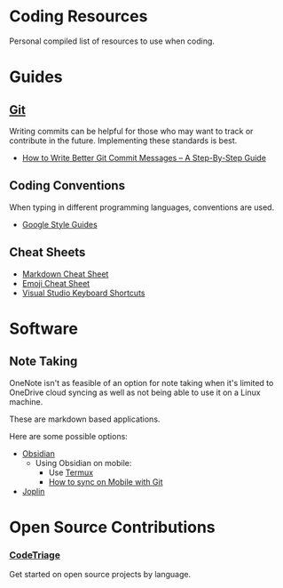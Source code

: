 <!-- @format -->

# Coding Resources

Personal compiled list of resources to use when coding.

# Guides

## [Git](https://git-scm.com/)

Writing commits can be helpful for those who may want to track or contribute in the future. Implementing these standards is best.

-   [How to Write Better Git Commit Messages – A Step-By-Step Guide](https://www.freecodecamp.org/news/how-to-write-better-git-commit-messages/)

## Coding Conventions

When typing in different programming languages, conventions are used.

-   [Google Style Guides](https://google.github.io/styleguide)

## Cheat Sheets

-   [Markdown Cheat Sheet](https://www.markdownguide.org/cheat-sheet/)
-   [Emoji Cheat Sheet](https://github.com/ikatyang/emoji-cheat-sheet)
-   [Visual Studio Keyboard Shortcuts](https://code.visualstudio.com/shortcuts/keyboard-shortcuts-windows.pdf)

# Software

## Note Taking

OneNote isn't as feasible of an option for note taking when it's limited to OneDrive cloud syncing as well as not being able to use it on a Linux machine.

These are markdown based applications.

Here are some possible options:

-   [Obsidian](https://obsidian.md/)
    -   Using Obsidian on mobile:
        -   Use [Termux](https://github.com/termux/termux-app)
        -   [How to sync on Mobile with Git](https://www.greghilston.com/post/how-i-use-obsidian-mobile-with-git-on-android/)
-   [Joplin](https://joplinapp.org/)

# Open Source Contributions

### [CodeTriage](https://www.codetriage.com/)

Get started on open source projects by language.
